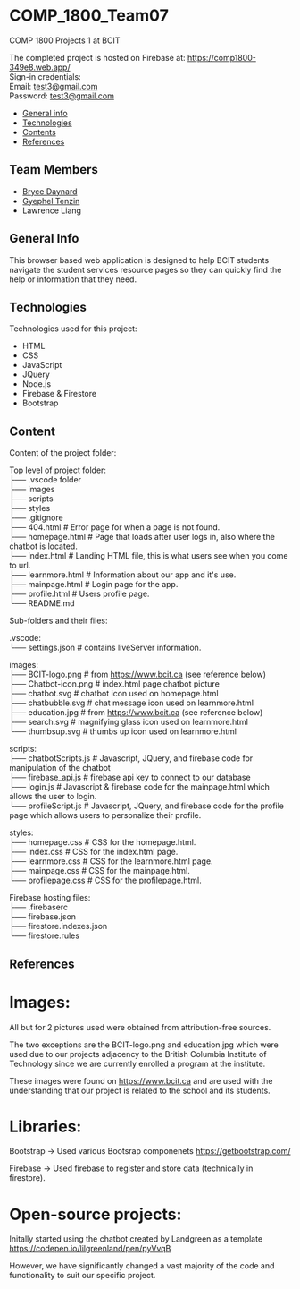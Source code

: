 # COMP_1800_Team07

COMP 1800 Projects 1 at BCIT

The completed project is hosted on Firebase at: https://comp1800-349e8.web.app/  
Sign-in credentials:  
Email: test3@gmail.com  
Password: test3@gmail.com

* [General info](#general-info)
* [Technologies](#technologies)
* [Contents](#content)
* [References](#references)

## Team Members
* [Bryce Daynard](https://github.com/bdaynard)
* [Gyephel Tenzin](https://github.com/GyephelT)
* Lawrence Liang

## General Info
This browser based web application is designed to
help BCIT students navigate the student services resource pages so they can quickly find the help or information that they need.
	
## Technologies
Technologies used for this project:
* HTML
* CSS
* JavaScript
* JQuery
* Node.js
* Firebase & Firestore
* Bootstrap 
	
## Content
Content of the project folder:

Top level of project folder:  
├── .vscode folder  
├── images  
├── scripts  
├── styles  
├── .gitignore  
├── 404.html                 # Error page for when a page is not found.  
├── homepage.html            # Page that loads after user logs in, also where the chatbot is located.  
├── index.html               # Landing HTML file, this is what users see when you come to url.  
├── learnmore.html           # Information about our app and it's use.  
├── mainpage.html            # Login page for the app.  
├── profile.html             # Users profile page.  
└── README.md

Sub-folders and their files:

.vscode:  
└── settings.json            # contains liveServer information.

images:  
├── BCIT-logo.png            # from https://www.bcit.ca (see reference below)  
├── Chatbot-icon.png         # index.html page chatbot picture  
├── chatbot.svg              # chatbot icon used on homepage.html  
├── chatbubble.svg           # chat message icon used on learnmore.html  
├── education.jpg            # from https://www.bcit.ca (see reference below)  
├── search.svg               # magnifying glass icon used on learnmore.html  
└── thumbsup.svg             # thumbs up icon used on learnmore.html  

scripts:  
├── chatbotScripts.js        # Javascript, JQuery, and firebase code for manipulation of the chatbot  
├── firebase_api.js          # firebase api key to connect to our database  
├── login.js                 # Javascript & firebase code for the mainpage.html which allows the user to login.  
└── profileScript.js         # Javascript, JQuery, and firebase code for the profile page which allows users to personalize their profile.  

styles:  
├── homepage.css             # CSS for the homepage.html.  
├── index.css                # CSS for the index.html page.  
├── learnmore.css            # CSS for the learnmore.html page.  
├── mainpage.css             # CSS for the mainpage.html.  
└── profilepage.css          # CSS for the profilepage.html.  

Firebase hosting files:  
├── .firebaserc  
├── firebase.json  
├── firestore.indexes.json  
└── firestore.rules  

## References

# Images:

All but for 2 pictures used were obtained from attribution-free sources. 

The two exceptions are the BCIT-logo.png and education.jpg which were used
due to our projects adjacency to the British Columbia Institute of 
Technology since we are currently enrolled a program at the institute. 

These images were found on https://www.bcit.ca and are used with the 
understanding that our project is related to the school and its students.

# Libraries:

Bootstrap -> Used various Bootsrap componenets
https://getbootstrap.com/

Firebase -> Used firebase to register and store data (technically in firestore).

# Open-source projects:

Initally started using the chatbot created by Landgreen as a template
https://codepen.io/lilgreenland/pen/pyVvqB 

However, we have significantly changed a vast majority of the code and functionality to suit our specific project.
